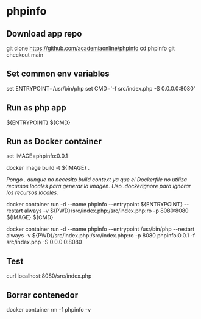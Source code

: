 # phpinfo

## Download app repo

git clone https://github.com/academiaonline/phpinfo
cd phpinfo
git checkout main

## Set common env variables

set ENTRYPOINT=/usr/bin/php
set CMD='-f src/index.php -S 0.0.0.0:8080'

## Run as php app

${ENTRYPOINT} ${CMD}

## Run as Docker container

set IMAGE=phpinfo:0.0.1

docker image build -t ${IMAGE} .

_Pongo . aunque no necesito build context ya que el Dockerfile no utiliza recursos locales para generar la imagen. Uso .dockerignore para ignorar los recursos locales._

docker container run -d --name phpinfo --entrypoint ${ENTRYPOINT} --restart always -v ${PWD}/src/index.php:/src/index.php:ro -p 8080:8080 ${IMAGE} ${CMD}

docker container run -d --name phpinfo --entrypoint /usr/bin/php --restart always -v ${PWD}/src/index.php:/src/index.php:ro -p 8080 phpinfo:0.0.1 -f src/index.php -S 0.0.0.0:8080

## Test

curl localhost:8080/src/index.php

## Borrar contenedor

docker container rm -f phpinfo -v
